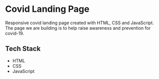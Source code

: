 # Covid Landing Page

Responsive covid landing page created with HTML, CSS and JavaScript.
The page we are building is to help raise awareness and prevention for covid-19.

## Tech Stack

- HTML
- CSS
- JavaScript
